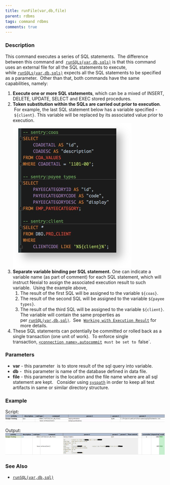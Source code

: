 ```yaml
---
title: runFile(var,db,file)
parent: rdbms
tags: command rdbms
comments: true
---
```



### Description
This command executes a series of SQL statements.  The difference between this command and 
[`runSQLs(var,db,sqls)`](runSQLs(var,db,sqls)) is that this command uses an external file for all the SQL 
statements to execute, while [`runSQLs(var,db,sqls)`](runSQLs(var,db,sqls)) expects all the SQL statements to be 
specified as a parameter.  Other than that, both commands have the same capabilities, namely:

1. **Execute one or more SQL statements**, which can be a mixed of INSERT, DELETE, UPDATE, SELECT and EXEC stored 
   procedures.
2. **Token substitution within the SQLs are carried out prior to execution**.  For example, the last SQL statement 
   below has a variable specified - `${client}`. This variable will be replaced by its associated value prior to 
   execution.   
   ![](image/runFile_03.png)
3. **Separate variable binding per SQL statement.** One can indicate a variable name (as part of comment) for each 
   SQL statement, which will instruct Nexial to assign the associated execution result to such variable.  Using the 
   example above,
   1. The result of the first SQL will be assigned to the variable `${coas}`.
   2. The result of the second SQL will be assigned to the variable `${payee types}`.
   3. The result of the third SQL will be assigned to the variable `${client}`.  The variable will contain the same 
      properties as per [`runSQL(var,db,sql)`](runSQL(var,db,sql)).  See 
      [`Working with Execution Result`](index) for more details.
4. These SQL statements can potentially be committed or rolled back as a single transaction (one unit of work).  To 
   enforce single transaction, [`<connection name>.autocommit`](index)` must be set to `false`.


### Parameters
- **var** \- this parameter  is to store result of the sql query into variable.
- **db** \-  this parameter is name of the database defined in data file.
- **file** \- this parameter is the location and the file name where are all sql statement are kept.  
  Consider using [`syspath`](../../functions/$(syspath)) in order to keep all test artifacts in same or similar 
  directory structure.


### Example
Script:<br/>
![](image/runFile_01.png)

Output:<br/>
![](image/runFile_02.png)


### See Also
- [`runSQL(var,db,sql)`](runSQL(var,db,sql))
